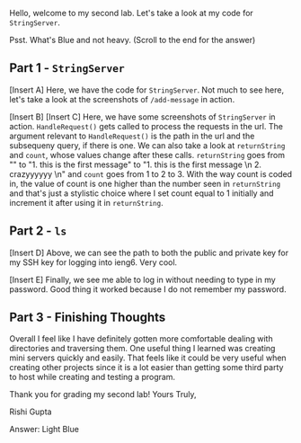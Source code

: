 Hello, welcome to my second lab. Let's take a look at my code for `StringServer`.

Psst. What's Blue and not heavy. (Scroll to the end for the answer)

## Part 1 - `StringServer`

[Insert A]
Here, we have the code for `StringServer`. Not much to see here, let's take a look at the screenshots of `/add-message` in action.

[Insert B]
[Insert C]
Here, we have some screenshots of `StringServer` in action. `HandleRequest()` gets called to process the requests in the url. The argument relevant to `HandleRequest()` is the path in the url and the subsequeny query, if there is one. We can also take a look at `returnString` and `count`, whose values change after these calls. `returnString` goes from "" to "1. this is the first message" to "1. this is the first message \n 2. crazyyyyyy \n" and `count` goes from 1 to 2 to 3. With the way count is coded in, the value of count is one higher than the number seen in `returnString` and that's just a stylistic choice where I set count equal to 1 initially and increment it after using it in `returnString`.

## Part 2 - `ls`
[Insert D]
Above, we can see the path to both the public and private key for my SSH key for logging into ieng6. Very cool.

[Insert E]
Finally, we see me able to log in without needing to type in my password. Good thing it worked because I do not remember my password.

## Part 3 - Finishing Thoughts

Overall I feel like I have definitely gotten more comfortable dealing with directories and traversing them. One useful thing I learned was creating mini servers quickly and easily. That feels like it could be very useful when creating other projects since it is a lot easier than getting some third party to host while creating and testing a program.  

Thank you for grading my second lab! Yours Truly,

Rishi Gupta 

Answer: Light Blue
